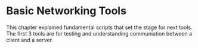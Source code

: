 # Basic Networking Tools
This chapter explained fundamental scripts that set the stage for next tools.  
The first 3 tools are for testing and understanding communiation between a client and a server.
